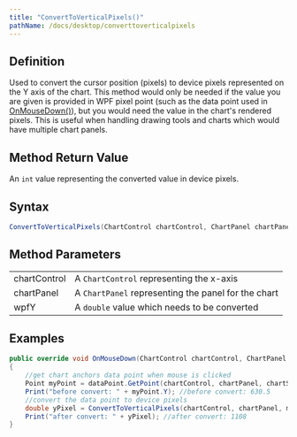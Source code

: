 ```yaml
---
title: "ConvertToVerticalPixels()"
pathName: /docs/desktop/converttoverticalpixels
---
```


## Definition

Used to convert the cursor position (pixels) to device pixels represented on the Y axis of the chart. This method would only be needed if the value you are given is provided in WPF pixel point (such as the data point used in [OnMouseDown()](/docs/desktop/onmousedown)), but you would need the value in the chart's rendered pixels. This is useful when handling drawing tools and charts which would have multiple chart panels.

## Method Return Value

An `int` value representing the converted value in device pixels.

## Syntax

```csharp
ConvertToVerticalPixels(ChartControl chartControl, ChartPanel chartPanel, double wpfY)
```

## Method Parameters

|  |  |
| --- | --- |
| chartControl | A `ChartControl` representing the x-axis |
| chartPanel | A `ChartPanel` representing the panel for the chart |
| wpfY | A `double` value which needs to be converted |

## Examples

```csharp
public override void OnMouseDown(ChartControl chartControl, ChartPanel chartPanel, ChartScale chartScale, ChartAnchor dataPoint)
{
    //get chart anchors data point when mouse is clicked
    Point myPoint = dataPoint.GetPoint(chartControl, chartPanel, chartScale);
    Print("before convert: " + myPoint.Y); //before convert: 630.5
    //convert the data point to device pixels
    double yPixel = ConvertToVerticalPixels(chartControl, chartPanel, myPoint.Y);
    Print("after convert: " + yPixel); //after convert: 1108
}
```

